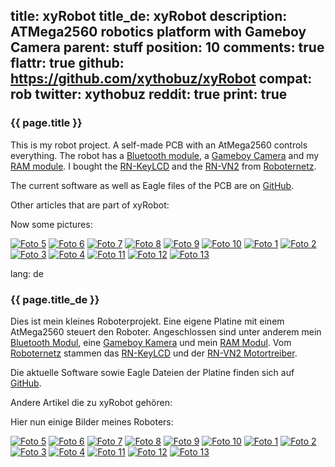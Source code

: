 title: xyRobot
title_de: xyRobot
description: ATMega2560 robotics platform with Gameboy Camera
parent: stuff
position: 10
comments: true
flattr: true
github: https://github.com/xythobuz/xyRobot
compat: rob
twitter: xythobuz
reddit: true
print: true
---

### {{ page.title }}

This is my robot project. A self-made PCB with an AtMega2560 controls everything. The robot has a [Bluetooth module][1], a [Gameboy Camera][2] and my [RAM module][3]. I bought the [RN-KeyLCD][4] and the [RN-VN2][5] from [Roboternetz][6].

The current software as well as Eagle files of the PCB are on [GitHub][7].

Other articles that are part of xyRobot:

<!--%
mpages = [p for p in pages if p.get("parent", "") == "xyrobot" and p.lang == "en"]
mpages.sort(key=lambda p: int(p["position"]))
for p in mpages:
    print "  * **[%s](%s)**" % (p.title, p.url) # markdown list item
%-->

Now some pictures:

[![Foto 5][8]][9]
[![Foto 6][10]][11]
[![Foto 7][12]][13]
[![Foto 8][14]][15]
[![Foto 9][16]][17]
[![Foto 10][18]][19]
[![Foto 1][20]][21]
[![Foto 2][22]][23]
[![Foto 3][24]][25]
[![Foto 4][26]][27]
[![Foto 11][28]][29]
[![Foto 12][30]][31]
[![Foto 13][32]][33]

 [1]: bluetooth.html
 [2]: http://www.angelfire.com/de3/juliprograms/amr/gbcam.htm
 [3]: k6x4008.html
 [4]: http://www.rn-wissen.de/index.php/RN-KeyLCD
 [5]: http://www.shop.robotikhardware.de/shop/catalog/product_info.php?products_id=112
 [6]: http://www.roboternetz.de
 [7]: https://github.com/xythobuz/xyRobot
 [8]: img/rob5_small.jpg
 [9]: img/rob5.jpg
 [10]: img/rob6_small.jpg
 [11]: img/rob6.jpg
 [12]: img/rob7_small.jpg
 [13]: img/rob7.jpg
 [14]: img/rob8_small.jpg
 [15]: img/rob8.jpg
 [16]: img/rob9_small.jpg
 [17]: img/rob9.jpg
 [18]: img/rob10_small.jpg
 [19]: img/rob10.jpg
 [20]: img/rob1_small.jpg
 [21]: img/rob1.jpg
 [22]: img/rob2_small.jpg
 [23]: img/rob2.jpg
 [24]: img/rob3_small.jpg
 [25]: img/rob3.jpg
 [26]: img/rob4_small.jpg
 [27]: img/rob4.jpg
 [28]: img/rob_1_small.jpg
 [29]: img/rob_1.jpg
 [30]: img/Rob_Board_small.jpg
 [31]: img/Rob_Board.jpg
 [32]: img/roboter_platine.png
 [33]: img/roboter_platine_big.png

lang: de

### {{ page.title_de }}

Dies ist mein kleines Roboterprojekt. Eine eigene Platine mit einem AtMega2560 steuert den Roboter. Angeschlossen sind unter anderem mein [Bluetooth Modul][1], eine [Gameboy Kamera][2] und mein [RAM Modul][3]. Vom [Roboternetz][4] stammen das [RN-KeyLCD][5] und der [RN-VN2 Motortreiber][6].

Die aktuelle Software sowie Eagle Dateien der Platine finden sich auf [GitHub][7].

Andere Artikel die zu xyRobot gehören:

<!--%
mpages = [p for p in pages if p.get("parent", "") == "xyrobot" and p.lang == "de"]
mpages.sort(key=lambda p: int(p["position"]))
for p in mpages:
    print "  * **[%s](%s)**" % (p.title, p.url) # markdown list item
%-->

Hier nun einige Bilder meines Roboters:

[![Foto 5][8]][9]
[![Foto 6][10]][11]
[![Foto 7][12]][13]
[![Foto 8][14]][15]
[![Foto 9][16]][17]
[![Foto 10][18]][19]
[![Foto 1][20]][21]
[![Foto 2][22]][23]
[![Foto 3][24]][25]
[![Foto 4][26]][27]
[![Foto 11][28]][29]
[![Foto 12][30]][31]
[![Foto 13][32]][33]

 [1]: bluetooth.html
 [2]: http://www.angelfire.com/de3/juliprograms/amr/gbcam.htm
 [3]: k6x4008.html
 [4]: http://www.rn-wissen.de/index.php/RN-KeyLCD
 [5]: http://www.shop.robotikhardware.de/shop/catalog/product_info.php?products_id=112
 [6]: http://www.roboternetz.de
 [7]: https://github.com/xythobuz/xyRobot
 [8]: img/rob5_small.jpg
 [9]: img/rob5.jpg
 [10]: img/rob6_small.jpg
 [11]: img/rob6.jpg
 [12]: img/rob7_small.jpg
 [13]: img/rob7.jpg
 [14]: img/rob8_small.jpg
 [15]: img/rob8.jpg
 [16]: img/rob9_small.jpg
 [17]: img/rob9.jpg
 [18]: img/rob10_small.jpg
 [19]: img/rob10.jpg
 [20]: img/rob1_small.jpg
 [21]: img/rob1.jpg
 [22]: img/rob2_small.jpg
 [23]: img/rob2.jpg
 [24]: img/rob3_small.jpg
 [25]: img/rob3.jpg
 [26]: img/rob4_small.jpg
 [27]: img/rob4.jpg
 [28]: img/rob_1_small.jpg
 [29]: img/rob_1.jpg
 [30]: img/Rob_Board_small.jpg
 [31]: img/Rob_Board.jpg
 [32]: img/roboter_platine.png
 [33]: img/roboter_platine_big.png
